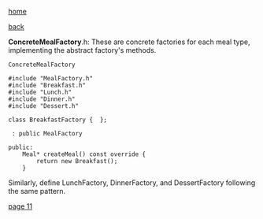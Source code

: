 [home](./page01.md)

[back](./page09.md)

**ConcreteMealFactory**.h: These are concrete factories for each meal type, implementing the abstract factory's methods.

```
ConcreteMealFactory
```

```
#include "MealFactory.h"
#include "Breakfast.h"
#include "Lunch.h"
#include "Dinner.h"
#include "Dessert.h"
```

```
class BreakfastFactory {  };
```

```
 : public MealFactory
```

```
public:
    Meal* createMeal() const override {
        return new Breakfast();
    }
```

Similarly, define LunchFactory, DinnerFactory, and DessertFactory following the same pattern.


[page 11](./page11.md)
